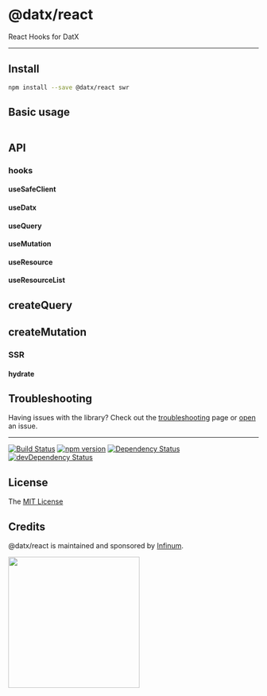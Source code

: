 # @datx/react

React Hooks for DatX

---

## Install

```bash
npm install --save @datx/react swr
```

## Basic usage

```typescript

```

## API

### hooks

#### useSafeClient

#### useDatx

#### useQuery

#### useMutation

#### useResource

#### useResourceList

## createQuery

## createMutation

### SSR

#### hydrate


## Troubleshooting

Having issues with the library? Check out the [troubleshooting](https://datx.dev/docs/troubleshooting/known-issues) page or [open](https://github.com/infinum/datx/issues/new) an issue.

---

[![Build Status](https://travis-ci.org/infinum/datx.svg?branch=master)](https://travis-ci.org/infinum/datx)
[![npm version](https://badge.fury.io/js/@datx/jsonapi.svg)](https://badge.fury.io/js/@datx/jsonapi)
[![Dependency Status](https://david-dm.org/infinum/datx.svg?path=packages/@datx/jsonapi)](https://david-dm.org/infinum/datx?path=packages/@datx/jsonapi)
[![devDependency Status](https://david-dm.org/infinum/datx/dev-status.svg?path=packages/@datx/jsonapi)](https://david-dm.org/infinum/datx?path=packages/@datx/jsonapi#info=devDependencies)

## License

The [MIT License](LICENSE)

## Credits

@datx/react is maintained and sponsored by
[Infinum](https://www.infinum.com).

<img src="https://infinum.com/infinum.png" width="264">
